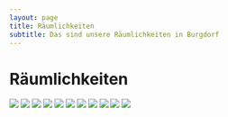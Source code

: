```yaml
---
layout: page
title: Räumlichkeiten
subtitle: Das sind unsere Räumlichkeiten in Burgdorf
---
```

# Räumlichkeiten

<div class="gallery" data-columns="3">
    <img src="images/random/buidling.jpg">
    <img src="images/random/chair.jpg">
    <img src="images/random/flowers.jpg">
    <img src="images/random/frau_reden.jpg">
    <img src="images/random/girl.jpg">
    <img src="images/random/reden.jpg">
    <img src="images/random/shiatsu.jpg">
    <img src="images/random/silence.jpg">
    <img src="images/random/castle.jpg">
    <img src="images/random/town.jpg">
    <img src="images/random/mail.jpg">
</div>
